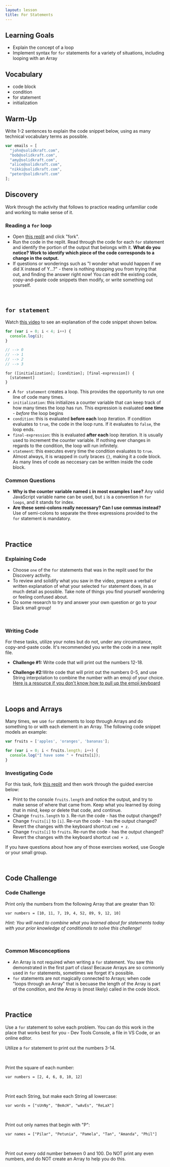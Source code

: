 ```yaml
---
layout: lesson
title: For Statements
---
```


## Learning Goals

- Explain the concept of a loop
- Implement syntax for `for` statements for a variety of situations, including looping with an Array

## Vocabulary

- <span class="vocab">code block</span>
- <span class="vocab">condition</span>
- <span class="vocab">for statement</span>
- <span class="vocab">initialization</span>

## Warm-Up

Write 1-2 sentences to explain the code snippet below, using as many technical vocabulary terms as possible.

```javascript
var emails = [
  "john@solidkraft.com",
  "bob@solidkraft.com",
  "amy@solidkraft.com",
  "alice@solidkraft.com",
  "nikki@solidkraft.com",
  "peter@solidkraft.com"
];
```

## Discovery

Work through the activity that follows to practice reading unfamiliar code and working to make sense of it. 

<div class="s-card">
  <h3>Reading a <code>for</code> loop</h3>
  <ul>
    <li>Open <a href="https://replit.com/@danpariente/for-statements#index.js" target="blank">this replit</a> and click "fork".</li>
    <li>Run the code in the replit. Read through the code for each <code>for</code> statement and identify the portion of the output that belongs with it. <strong>What do you notice? Work to identify which piece of the code corresponds to a change in the output.</strong></li>
    <li>If questions or wonderings such as "I wonder what would happen if we did X instead of Y...?" - there is nothing stopping you from trying that out, and finding the answer right now! You can edit the existing code, copy-and-paste code snippets then modify, or write something out yourself.</li>
  </ul>
</div>
<br>

## `for statement`

Watch <a target="blank" href="https://www.youtube.com/watch?v=vLu8cOE7YKc">this video</a> to see an explanation of the code snippet shown below.

```javascript
for (var i = 0; i < 4; i++) {
  console.log(i);
}

// --> 0
// --> 1
// --> 2
// --> 3
```

```
for ([initialization]; [condition]; [final-expression]) {
  [statement]
}
```

- A <code><span class="vocab">for statement</span></code> creates a loop. This provides the opportunity to run one line of code many times.
- <code><span class="vocab">initialization</span></code>: this initializes a counter variable that can keep track of how many times the loop has run. This expression is evaluated **one time** - _before_ the loop begins
- <code><span class="vocab">condition</span></code>: this is evaluated **before each** loop iteration. If condition evaluates to `true`, the code in the loop runs. If it evaluates to `false`, the loop ends.
- `final-expression`: this is evaluated **after each** loop iteration. It is usually used to increment the counter variable. If nothing ever changes in regards to the condition, the loop will run infinitely.
- `statement`: this executes every time the condition evaluates to `true`. Almost always, it is wrapped in curly braces `{}`, making it a <span class="vocab">code block</span>. As many lines of code as neccesary can be written inside the code block.

<div class="s-card s-border-yellow-500">
  <h3>Common Questions</h3>
  <ul>
    <li><strong>Why is the counter variable named <code>i</code> in most examples I see?</strong> Any valid JavaScript variable name can be used, but <code>i</code> is a convention in <code>for loops</code>, and it stands for index.</li>
    <li><strong>Are these semi-colons really necessary? Can I use commas instead?</strong> Use of semi-colons to separate the three expressions provided to the <code>for</code> statement is mandatory.</li>
  </ul>
</div>
<br>

## Practice

<div class="s-card">
  <h3>Explaining Code</h3>
  <ul>
    <li>Choose <code>one</code> of the <code>for</code> statements that was in the replit used for the Discovery activity.</li>
    <li>To review and solidify what you saw in the video, prepare a verbal or written explanation of what your selected <code>for</code> statement does, in as much detail as possible. Take note of things you find yourself wondering or feeling confused about.</li>
    <li>Do some research to try and answer your own question <em>or</em> go to your Slack small group!</li>
  </ul>
</div>
<br>

<div class="s-card">
 <h3>Writing Code</h3>
  <p>For these tasks, utilize your notes but do not, under any circumstance, copy-and-paste code. It's recommended you write the code in a new replit file.</p>
  <ul>
    <li><strong>Challenge #1:</strong> Write code that will print out the numbers 12-18.</li>
  </ul>
  <ul>
    <li><strong>Challenge #2:</strong>Write code that will print out the numbers 0-5, and use String interpolation to combine the number with an emoji of your choice. <a href="https://www.google.com/search?q=pull+up+emoji+keyboard+on+mac&oq=pull+up+emoji+keyboard+on+mac&aqs=chrome..69i57j0i22i30j0i390l3.3556j0j1&sourceid=chrome&ie=UTF-8&safe=active&ssui=on" target="blank">Here is a resource if you don't know how to pull up the emoji keyboard</a></li>
  </ul>
</div>
<br>

## Loops and Arrays

Many times, we use `for` statements to loop through Arrays and do something to or with each element in an Array. The following code snippet models an example:

```javascript
var fruits = ['apples', 'oranges', 'bananas'];

for (var i = 0; i < fruits.length; i++) {
  console.log("I have some " + fruits[i]);
}
```

<div class="s-card">
 <h3>Investigating Code</h3>
  <p>For this task, fork <a href="https://replit.com/@danpariente/for-arrays#index.js" target="blank">this replit</a> and then work through the guided exercise below:</p> 
  <ul>
    <li>Print to the console <code>fruits.length</code> and notice the output, and try to make sense of where that came from. Keep what you learned by doing that in mind, keep or delete that code, and continue.</li>
    <li>Change <code>fruits.length</code> to <code>3</code>. Re-run the code - has the output changed?</li>
    <li>Change <code>fruits[i]</code> to <code>[i]</code>. Re-run the code - has the output changed? Revert the changes with the keyboard shortcut <code>cmd + z</code>.</li>
    <li>Change <code>fruits[i]</code> to <code>fruits</code>. Re-run the code - has the output changed? Revert the changes with the keyboard shortcut <code>cmd + z</code>.</li>
  </ul>
  <p>If you have questions about how any of those exercises worked, use Google or your small group.</p>
</div>
<br>

## Code Challenge

<div class="s-card">
  <h3>Code Challenge</h3>
  <p>Print only the numbers from the following Array that are greater than 10:</p>
  <p><code>var numbers = [10, 11, 7, 19, 4, 52, 89, 9, 12, 10]</code></p>
  <p><em>Hint: You will need to combine what you learned about for statements today with your prior knowledge of conditionals to solve this challenge!</em></p>
</div>
<br>

<div class="s-card s-border-yellow-500">
  <h3>Common Misconceptions</h3>
  <ul>
    <li>An Array is not required when writing a <code>for</code> statement. You saw this demonstrated in the first part of class! Because Arrays are so commonly used in <code>for</code> statements, sometimes we forget it's possible.</li>
    <li><code>for</code> statements are not magically connected to Arrays; when code "loops through an Array" that is becuase the length of the Array is part of the condition, and the Array is (most likely) called in the code block.</li>
  </ul>
</div>
<br>

## Practice

Use a `for` statement to solve each problem. You can do this work in the place that works best for you - Dev Tools Console, a file in VS Code, or an online editor.

<div class="s-card">
  <p>Utilize a <code>for</code> statement to print out the numbers 3-14.</p>
</div>
<br>

<div class="s-card">
  <p>Print the square of each number:</p>
  <p><code>var numbers = [2, 4, 6, 8, 10, 12]</code></p>
</div>
<br>

<div class="s-card">
  <p>Print each String, but make each String all lowercase:</p>
  <p><code>var words = ["sUnNy", "BeAcH", "wAvEs", "ReLaX"]</code></p>
</div>
<br>

<div class="s-card">
  <p>Print out only names that begin with "P":</p>
  <p><code>var names = ["Pilar", "Petunia", "Pamela", "Tan", "Amanda", "Phil"]</code></p>
</div>
<br>

<div class="s-card">
  <p>Print out every odd number between 0 and 100. Do NOT print any even numbers, and do NOT create an Array to help you do this.</p>
</div>
<br>


<br>
<br>
<br>
